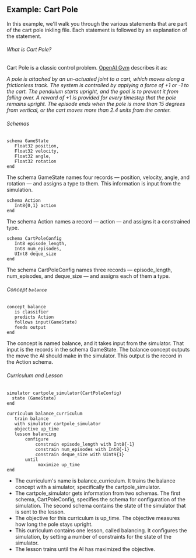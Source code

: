 ## Example: Cart Pole

In this example, we'll walk you through the various statements that are part of the cart pole inkling file. Each statement is followed by an explanation of the statement.

######  What is Cart Pole?

Cart Pole is a classic control problem. [OpenAI Gym][1] describes it as:

_A pole is attached by an un-actuated joint to a cart, which moves along a frictionless track. The system is controlled by applying a force of +1 or -1 to the cart. The pendulum starts upright, and the goal is to prevent it from falling over. A reward of +1 is provided for every timestep that the pole remains upright. The episode ends when the pole is more than 15 degrees from vertical, or the cart moves more than 2.4 units from the center._

######  Schemas

```
schema GameState
   Float32 position,
   Float32 velocity,
   Float32 angle,
   Float32 rotation
end
```

The schema GameState names four records — position, velocity, angle, and rotation — and assigns a type to them. This information is input from the simulation.

```
schema Action
   Int8{0,1} action
end
```

The schema Action names a record — action —  and assigns it a constrained type.

```
schema CartPoleConfig
   Int8 episode_length,
   Int8 num_episodes,
   UInt8 deque_size
end
```

 The schema CartPoleConfig names three records — episode_length, num_episodes, and deque_size — and assigns each of them a type.

######  Concept `balance`

```
concept balance
   is classifier
   predicts Action
   follows input(GameState)
   feeds output
end
```

The concept is named balance, and it takes input from the simulator. That input is the records in the schema GameState. The balance concept outputs the move the AI should make in the simulator. This output is the record in the Action schema.

######  Curriculum and Lesson

```
simulator cartpole_simulator(CartPoleConfig)
  state (GameState)
end

curriculum balance_curriculum
   train balance
   with simulator cartpole_simulator
   objective up_time
   lesson balancing
       configure
           constrain episode_length with Int8{-1}
           constrain num_episodes with Int8{-1}
           constrain deque_size with UInt9{1}
       until
            maximize up_time
end
```

* The curriculum's name is balance_curriculum. It trains the balance concept with a simulator, specifically the cartpole_simulator.
* The cartpole_simulator gets information from two schemas. The first schema, CartPoleConfig, specifies the schema for configuration of the simulation. The second schema contains the state of the simulator that is sent to the lesson.
* The objective for this curriculum is up_time. The objective measures how long the pole stays upright.
* This curriculum contains one lesson, called balancing. It configures the simulation, by setting a number of constraints for the state of the simulator.
* The lesson trains until the AI has maximized the objective.

[1]: https://gym.openai.com/envs/CartPole-v1
